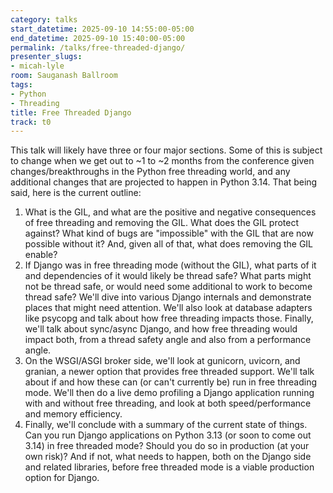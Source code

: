 ```yaml
---
category: talks
start_datetime: 2025-09-10 14:55:00-05:00
end_datetime: 2025-09-10 15:40:00-05:00
permalink: /talks/free-threaded-django/
presenter_slugs:
- micah-lyle
room: Sauganash Ballroom
tags:
- Python
- Threading
title: Free Threaded Django
track: t0
---
```


This talk will likely have three or four major sections. Some of this is subject to change when we get out to ~1 to ~2 months from the conference given changes/breakthroughs in the Python free threading world, and any additional changes that are projected to happen in Python 3.14. That being said, here is the current outline:

1. What is the GIL, and what are the positive and negative consequences of free threading and removing the GIL. What does the GIL protect against? What kind of bugs are "impossible" with the GIL that are now possible without it? And, given all of that, what does removing the GIL enable?
2. If Django was in free threading mode (without the GIL), what parts of it and dependencies of it would likely be thread safe? What parts might not be thread safe, or would need some additional to work to become thread safe? We'll dive into various Django internals and demonstrate places that might need attention. We'll also look at database adapters like psycopg and talk about how free threading impacts those. Finally, we'll talk about sync/async Django, and how free threading would impact both, from a thread safety angle and also from a performance angle.
3. On the WSGI/ASGI broker side, we'll look at gunicorn, uvicorn, and granian, a newer option that provides free threaded support. We'll talk about if and how these can (or can't currently be) run in free threading mode. We'll then do a live demo profiling a Django application running with and without free threading, and look at both speed/performance and memory efficiency.
4. Finally, we'll conclude with a summary of the current state of things. Can you run Django applications on Python 3.13 (or soon to come out 3.14) in free threaded mode? Should you do so in production (at your own risk)? And if not, what needs to happen, both on the Django side and related libraries, before free threaded mode is a viable production option for Django.